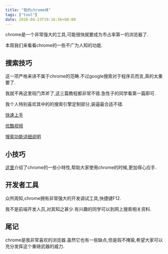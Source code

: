 ```yaml
---
title: "我的chrome续"
tags: ["tool"]
date: 2016-04-23T19:16:56+08:00
---
```

chrome是一个非常强大的工具,可能很快就要成为市占率第一的浏览器了.

本周我们来看看chrome的一些不广为人知的功能.

<!--more-->

## 搜索技巧

这一项严格来讲不属于chrome的范畴.不过google搜索对于程序员而言,真的太重要了.

我就不再这里班门弄斧了,这三篇教程都非常不错.急性子的同学看第一篇即可.

我个人特别喜欢其中的的搜索引擎定制部分,装逼最合适不错.

[快速上手](http://mp.weixin.qq.com/s?__biz=MjM5OTMxMzA4NQ==&mid=406465058&idx=2&sn=ba35bba4821ba6072e106f2f89851ac8&scene=1&srcid=0215XTZLHdPZ3jVjb6Nq3HUX#rd)

[优酷视频](http://v.youku.com/v_show/id_XMTgzNzA4Nzky.html#paction)

[搜索功能详细说明](http://www.williamlong.info/archives/728.html)

## 小技巧

[这里](http://mp.weixin.qq.com/s?__biz=MjM5OTMxMzA4NQ==&mid=407968030&idx=2&sn=9ebf21ec0701b836d198caf5809ce04f&scene=1&srcid=0324tMgqsVRSHeVMPGOQiskl#rd)介绍了chrome的一些小特性,帮助大家使用chrome的时候,更加得心应手.

## 开发者工具
众所周知,chrome拥有非常强大的开发调试工具,快捷键F12.

我不是前端开发人员,对其知之甚少.有兴趣的同学可以到网上搜索相关资料.

## 尾记
chrome是我非常喜欢的浏览器.虽然它也有一些缺点,但是瑕不掩瑜,希望大家可以充分发挥这个重磅武器的威力.
